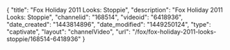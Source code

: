 {
    "title": "Fox Holiday 2011 Looks: Stoppie",
    "description": "Fox Holiday 2011 Looks: Stoppie",
    "channelid": "168514",
    "videoid": "6418936",
    "date_created": "1443814896",
    "date_modified": "1449250124",
    "type": "captivate",
    "layout": "channelVideo",
    "url": "\/fox\/fox-holiday-2011-looks-stoppie\/168514-6418936"
}